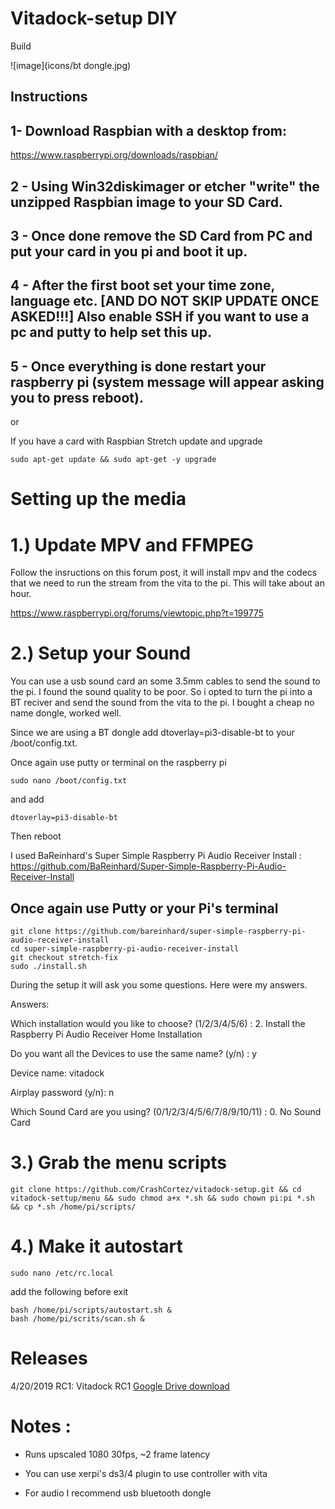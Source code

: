 # Vitadock-setup DIY
Build 

![image](icons/bt dongle.jpg)



Instructions 
--------------

1- Download Raspbian with a desktop from:
-------
https://www.raspberrypi.org/downloads/raspbian/

2 - Using Win32diskimager or etcher "write" the unzipped Raspbian image to your SD Card. 
------
3 - Once done remove the SD Card from PC and put your card in you pi and boot it up.
------
4 - After the first boot set your time zone, language etc. [AND DO NOT SKIP UPDATE ONCE ASKED!!!] Also enable SSH if you want to use a pc and putty to help set this up.
--------
5 - Once everything is done restart your raspberry pi (system message will appear asking you to press reboot).
---------
or 

If you have a card with Raspbian Stretch update and upgrade
```
sudo apt-get update && sudo apt-get -y upgrade
```
# Setting up the media

# 1.) Update MPV and FFMPEG

Follow the insructions on this forum post, it will install mpv and the codecs that we need to run the stream from the vita to the pi. 
This will take about an hour. 

https://www.raspberrypi.org/forums/viewtopic.php?t=199775

# 2.) Setup your Sound

You can use a usb sound card an some 3.5mm cables to send the sound to the pi. I found the sound quality to be poor. So i opted to turn the pi into a BT reciver and send the sound from the vita to the pi. I bought a cheap no name dongle, worked well. 

Since we are using a BT dongle add dtoverlay=pi3-disable-bt to your /boot/config.txt.

Once again use putty or terminal on the raspberry pi
```
sudo nano /boot/config.txt
```
and add 
```
dtoverlay=pi3-disable-bt
```
Then reboot 

I used BaReinhard's Super Simple Raspberry Pi Audio Receiver Install : https://github.com/BaReinhard/Super-Simple-Raspberry-Pi-Audio-Receiver-Install

Once again use Putty or your Pi's terminal
-------------
```
git clone https://github.com/bareinhard/super-simple-raspberry-pi-audio-receiver-install
cd super-simple-raspberry-pi-audio-receiver-install
git checkout stretch-fix
sudo ./install.sh
```
During the setup it will ask you some questions. Here were my answers.

Answers:

Which installation would you like to choose? (1/2/3/4/5/6) : 2. Install the Raspberry Pi Audio Receiver Home Installation 

Do you want all the Devices to use the same name? (y/n) : y 

Device name: vitadock 

Airplay password (y/n): n 

Which Sound Card are you using? (0/1/2/3/4/5/6/7/8/9/10/11) : 0. No Sound Card


# 3.) Grab the menu scripts

```shell
git clone https://github.com/CrashCortez/vitadock-setup.git && cd vitadock-settup/menu && sudo chmod a+x *.sh && sudo chown pi:pi *.sh && cp *.sh /home/pi/scripts/
```

# 4.) Make it autostart

```shell
sudo nano /etc/rc.local
```

add the following before exit

```shell
bash /home/pi/scripts/autostart.sh &
bash /home/pi/scrits/scan.sh &
```
# Releases

4/20/2019 RC1: Vitadock RC1 
[Google Drive download](https://drive.google.com/open?id=14fQzrgGmT0gzRNprcmJL_JI9MPACiKHi)

# Notes :

- Runs upscaled 1080 30fps, ~2 frame latency

- You can use xerpi's ds3/4 plugin to use controller with vita

- For audio I recommend usb bluetooth dongle
